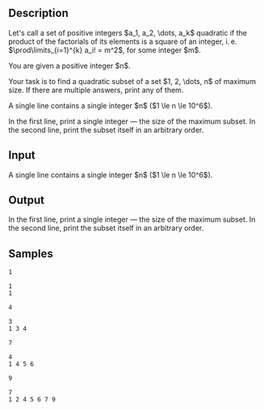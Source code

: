## Description

<div><p>Let's call a set of positive integers $a_1, a_2, \dots, a_k$ <span class="tex-font-style-it">quadratic</span> if the product of the factorials of its elements is a square of an integer, i. e. $\prod\limits_{i=1}^{k} a_i! = m^2$, for some integer $m$.</p><p>You are given a positive integer $n$.</p><p>Your task is to find a <span class="tex-font-style-it">quadratic</span> subset of a set $1, 2, \dots, n$ of maximum size. If there are multiple answers, print any of them.</p></div><div class="input-specification"><p>A single line contains a single integer $n$ ($1 \le n \le 10^6$).</p></div><div class="output-specification"><p>In the first line, print a single integer&nbsp;— the size of the maximum subset. In the second line, print the subset itself in an arbitrary order.</p></div>

## Input

<p>A single line contains a single integer $n$ ($1 \le n \le 10^6$).</p>

## Output

<p>In the first line, print a single integer&nbsp;— the size of the maximum subset. In the second line, print the subset itself in an arbitrary order.</p>

## Samples

```input1
1
```

```output1
1
1
```






```input2
4
```

```output2
3
1 3 4
```






```input3
7
```

```output3
4
1 4 5 6
```






```input4
9
```

```output4
7
1 2 4 5 6 7 9
```




